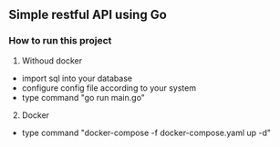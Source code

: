 ## Simple restful API using Go


### How to run this project

1. Withoud docker 

* import sql into your database
* configure config file according to your system
* type command "go run main.go"

2. Docker

* type command "docker-compose -f docker-compose.yaml up -d"

